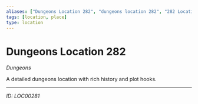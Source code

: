 ```yaml
---
aliases: ["Dungeons Location 282", "dungeons location 282", "282 Location Dungeons"]
tags: [location, place]
type: location
---
```


# Dungeons Location 282

*Dungeons*

A detailed dungeons location with rich history and plot hooks.

---
*ID: LOC00281*